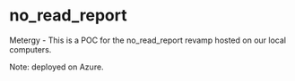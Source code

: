 # no_read_report
Metergy - This is a POC for the no_read_report revamp hosted on our local computers.

Note: deployed on Azure.
